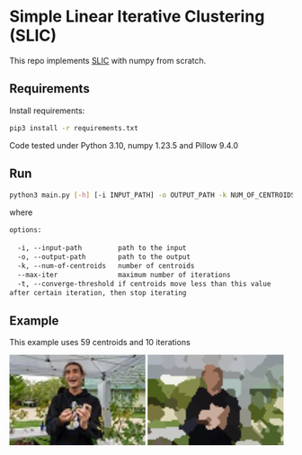 # Simple Linear Iterative Clustering (SLIC)

This repo implements [SLIC](https://infoscience.epfl.ch/record/149300) with numpy from scratch.

## Requirements

Install requirements:

```bash
pip3 install -r requirements.txt
```

Code tested under Python 3.10, numpy 1.23.5 and Pillow 9.4.0

## Run

```bash
python3 main.py [-h] [-i INPUT_PATH] -o OUTPUT_PATH -k NUM_OF_CENTROIDS [--max-iter MAX_ITER] [-t CONVERGE_THRESHOLD]
```

where 

```
options:
  
  -i, --input-path         path to the input
  -o, --output-path        path to the output
  -k, --num-of-centroids   number of centroids
  --max-iter               maximum number of iterations
  -t, --converge-threshold if centroids move less than this value after certain iteration, then stop iterating
```

## Example

This example uses 59 centroids and 10 iterations

<img src="doc/img.jpg" width="48%"> <img src="doc/output.png" width="48%">
